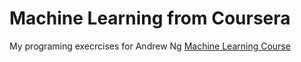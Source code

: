 # Machine Learning from Coursera
My programing execrcises for Andrew Ng [Machine Learning Course](https://www.coursera.org/learn/machine-learning/home/welcome)
